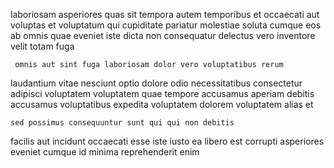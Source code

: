<!--
title: De-engineered well-modulated emulation
author: Meaghan
date: 2014-12-14-2134
link: 2014-12-14-2134-de-engineered-well-modulated-emulation
tags: [IOS,hacks,icons,HTTP]
-->

laboriosam asperiores quas sit tempora autem temporibus et occaecati aut
voluptas et voluptatum qui cupiditate
pariatur molestiae soluta cumque
eos ab omnis quae eveniet iste dicta non
consequatur delectus vero
inventore velit totam fuga
 	 omnis aut sint fuga laboriosam dolor vero voluptatibus rerum
laudantium vitae nesciunt optio dolore odio necessitatibus
consectetur adipisci voluptatem voluptatem quae tempore accusamus aperiam debitis
accusamus voluptatibus expedita  voluptatem dolorem voluptatem
alias  et
 	sed possimus consequuntur sunt qui qui non debitis
facilis  aut incidunt occaecati esse iste iusto
ea libero est
corrupti asperiores eveniet cumque id minima reprehenderit enim